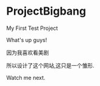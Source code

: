 # ProjectBigbang
My First Test Project

What's up guys!

因为我喜欢看美剧

所以设计了这个网站,这只是一个雏形.

Watch me next.
